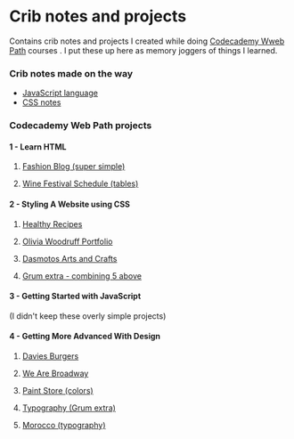 Crib notes and projects
============================================================

Contains crib notes and projects I created while doing [Codecademy Wweb Path](https://www.codecademy.com/learn/paths/web-development) courses . I put these up here as memory joggers of things I learned.

### Crib notes made on the way
- [JavaScript language](docs/JavaScript_crib_notes.md)
- [CSS notes](docs/css_notes/css_grum_notes.md)

### Codecademy Web Path projects
#### 1 - Learn HTML

1. [Fashion Blog (super simple)](https://grumbit.github.io/webPathProjects/1_Learn_HTML/1_Fashion_Blog/index.html)

2. [Wine Festival Schedule (tables)](https://grumbit.github.io/webPathProjects/1_Learn_HTML/2_Wine_Festival_Schedule_(tables)/index.html)

#### 2 - Styling A Website using CSS

1. [Healthy Recipes](https://grumbit.github.io/webPathProjects/2_Styling_A_Website_Using_CSS/1_Healthy_Recipes_(lists)/index.html)

1. [Olivia Woodruff Portfolio](https://grumbit.github.io/webPathProjects/2_Styling_A_Website_Using_CSS/2_Olivia_Woodruff_Portfolio/index.html)

1. [Dasmotos Arts and Crafts](https://grumbit.github.io/webPathProjects/2_Styling_A_Website_Using_CSS/3_Dasmotos_Arts_and_Crafts/index.html)

1. [Grum extra - combining 5 above](https://grumbit.github.io/webPathProjects/2_Styling_A_Website_Using_CSS/Grum_combined/index.html)

#### 3 - Getting Started with JavaScript
 (I didn't keep these overly simple projects)

#### 4 - Getting More Advanced With Design

1. [Davies Burgers](https://grumbit.github.io/webPathProjects/4_Getting_More_Advanced_With_Design/1_Davies_Burgers_(box_model_basics)/index.html)

1. [We Are Broadway](https://grumbit.github.io/webPathProjects/4_Getting_More_Advanced_With_Design/2_We_Are_Broadway_(display_and_position)/index.html)

2. [Paint Store (colors)](https://grumbit.github.io/webPathProjects/4_Getting_More_Advanced_With_Design/3_Paint_Store_(colors)/index.html)

1. [Typography (Grum extra)](https://grumbit.github.io/webPathProjects/4_Getting_More_Advanced_With_Design/Grum_extra-Typography/index.html)

1. [Morocco (typography)](https://grumbit.github.io/webPathProjects/4_Getting_More_Advanced_With_Design/4_Morocco(typography)/index.html)



<!-- 

##### Blank entry for next projects;
1. [](https://grumbit.github.io/webPathProjects//index.html)
 -->
